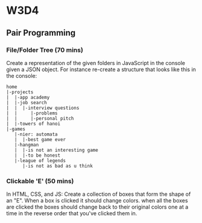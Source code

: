 # W3D4

## Pair Programming

### File/Folder Tree (70 mins)

Create a representation of the given folders in JavaScript in the console given a JSON object. For instance re-create a structure that looks like this in the console:

```
home
|-projects
|  |-app academy
|  |-job search
|  |  |-interview questions
|  |     |-problems
|  |     |-personal pitch
|  |-towers of hanoi
|-games
   |-nier: automata
   |  |-best game ever
   |-hangman
   |  |-is not an interesting game
   |  |-to be honest
   |-league of legends
      |-is not as bad as u think
```

### Clickable 'E' (50 mins)
In HTML, CSS, and JS: Create a collection of boxes that form the shape of an "E". When a box is clicked it should change colors. when all the boxes are clicked the boxes should change back to their original colors one at a time in the reverse order that you've clicked them in.
